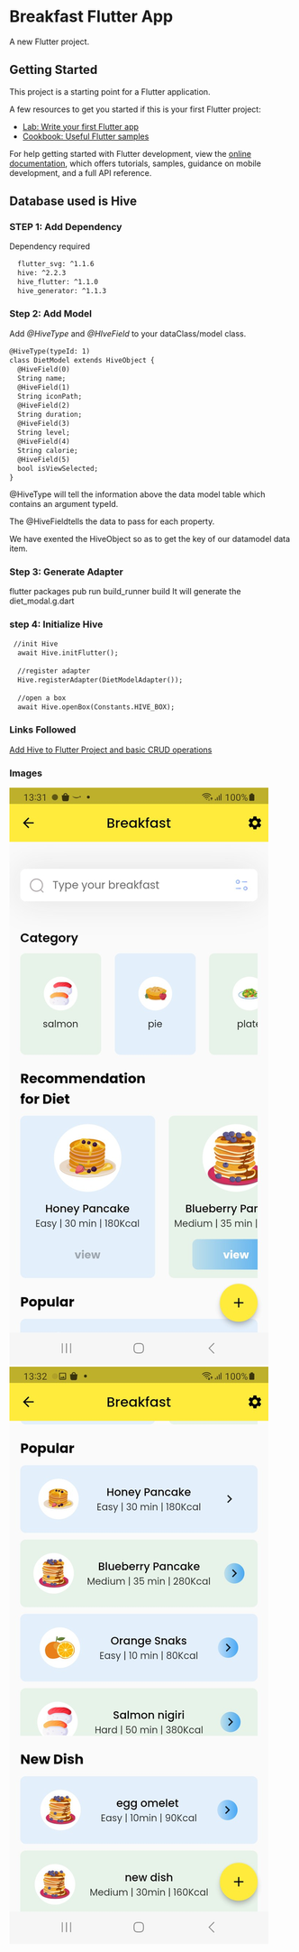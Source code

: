 # Breakfast Flutter App

A new Flutter project.

## Getting Started

This project is a starting point for a Flutter application.

A few resources to get you started if this is your first Flutter project:

- [Lab: Write your first Flutter app](https://docs.flutter.dev/get-started/codelab)
- [Cookbook: Useful Flutter samples](https://docs.flutter.dev/cookbook)

For help getting started with Flutter development, view the
[online documentation](https://docs.flutter.dev/), which offers tutorials,
samples, guidance on mobile development, and a full API reference.

## Database used is Hive
### STEP 1: Add Dependency
Dependency required
```
  flutter_svg: ^1.1.6
  hive: ^2.2.3
  hive_flutter: ^1.1.0
  hive_generator: ^1.1.3
```
### Step 2: Add Model
Add *@HiveType* and *@HIveField* to your dataClass/model class.
```
@HiveType(typeId: 1)
class DietModel extends HiveObject {
  @HiveField(0)
  String name;
  @HiveField(1)
  String iconPath;
  @HiveField(2)
  String duration;
  @HiveField(3)
  String level;
  @HiveField(4)
  String calorie;
  @HiveField(5)
  bool isViewSelected;
}
```
@HiveType will tell the information above the data model table which contains an argument typeId.

The @HiveFieldtells the data to pass for each property.

We have exented the HiveObject so as to get the key of our datamodel data item.
### Step 3: Generate Adapter
flutter packages pub run build_runner build
It will generate the diet_modal.g.dart
### step 4: Initialize Hive

```
 //init Hive
  await Hive.initFlutter();

  //register adapter
  Hive.registerAdapter(DietModelAdapter());

  //open a box
  await Hive.openBox(Constants.HIVE_BOX);
```
### Links Followed
[Add Hive to Flutter Project and basic CRUD operations](https://medium.com/codex/hive-in-flutter-7a2b320eb1dc)

### Images
![Image 1](assets/sample/sample1.jpg)
![Image 2](assets/sample/sample2.jpg)
